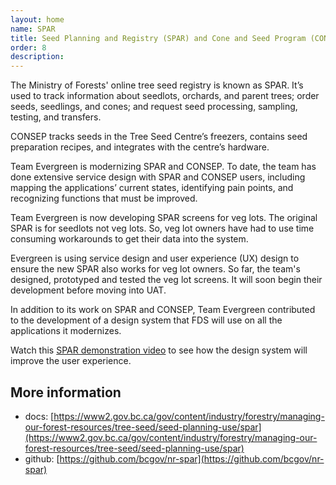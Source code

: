 ```yaml
---
layout: home
name: SPAR
title: Seed Planning and Registry (SPAR) and Cone and Seed Program (CONSEP) 
order: 8
description: 
---
```

The Ministry of Forests' online tree seed registry is known as SPAR. It’s used to track information about seedlots, orchards, and parent trees; order seeds, seedlings, and cones; and request seed processing, sampling, testing, and transfers.

CONSEP tracks seeds in the Tree Seed Centre’s freezers, contains seed preparation recipes, and integrates with the centre’s hardware.

Team Evergreen is modernizing SPAR and CONSEP. To date, the team has done extensive service design with SPAR and CONSEP users, including mapping the applications’ current states, identifying pain points, and recognizing functions that must be improved.

Team Evergreen is now developing SPAR screens for veg lots. The original SPAR is for seedlots not veg lots. So, veg lot owners have had to use time consuming workarounds to get their data into the system.
 
Evergreen is using service design and user experience (UX) design to ensure the new SPAR also works for veg lot owners. So far, the team's designed, prototyped and tested the veg lot screens. It will soon begin their development before moving into UAT.

In addition to its work on SPAR and CONSEP, Team Evergreen contributed to the development of a design system that FDS will use on all the applications it modernizes.

Watch this [SPAR demonstration video](https://www.youtube.com/watch?v=3fSDjj-bAbE) to see how the design system will improve the user experience.

## More information
- docs:  [https://www2.gov.bc.ca/gov/content/industry/forestry/managing-our-forest-resources/tree-seed/seed-planning-use/spar](https://www2.gov.bc.ca/gov/content/industry/forestry/managing-our-forest-resources/tree-seed/seed-planning-use/spar)
- github: [https://github.com/bcgov/nr-spar](https://github.com/bcgov/nr-spar)
